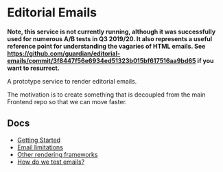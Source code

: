 # Editorial Emails

**Note, this service is not currently running, although it was successfully used
for numerous A/B tests in Q3 2019/20. It also represents a useful reference
point for understanding the vagaries of HTML emails. See 
https://github.com/guardian/editorial-emails/commit/3f8447f56e6934ed51323b015bf617516aa9bd65
if you want to resurrect.**

A prototype service to render editorial emails.

The motivation is to create something that is decoupled from the main Frontend
repo so that we can move faster.

## Docs

- [Getting Started](https://github.com/guardian/editorial-emails/blob/main/docs/01-getting-started.md)
- [Email limitations](https://github.com/guardian/editorial-emails/blob/main/docs/02-email-limitations.md)
- [Other rendering frameworks](https://github.com/guardian/editorial-emails/blob/main/docs/03-other-rendering-frameworks.md)
- [How do we test emails?](https://github.com/guardian/editorial-emails/blob/main/docs/04-testing-emails.md)

